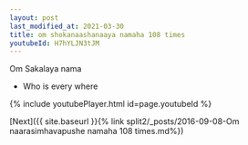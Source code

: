 ```yaml
---
layout: post
last_modified_at: 2021-03-30
title: om shokanaashanaaya namaha 108 times
youtubeId: H7hYLJN3tJM
---
```

 
 
Om Sakalaya nama 
 
 -  Who is every where 
 
  
 
  
 
 
 
 
 
 


{% include youtubePlayer.html id=page.youtubeId %}
 
[Next]({{ site.baseurl }}{% link  split2/_posts/2016-09-08-Om naarasimhavapushe namaha 108 times.md%})
 
